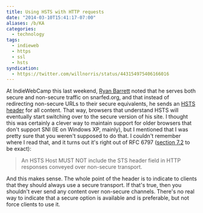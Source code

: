 ```yaml
---
title: Using HSTS with HTTP requests
date: "2014-03-10T15:41:17-07:00"
aliases: /b/KA
categories:
  - technology
tags:
  - indieweb
  - https
  - ssl
  - hsts
syndication:
  - https://twitter.com/willnorris/status/443154975406166016
---
```


At IndieWebCamp this last weekend, [Ryan Barrett](https://snarfed.org/) noted that he serves both secure and non-secure
traffic on snarfed.org, and that instead of redirecting non-secure URLs to their secure equivalents, he sends an [HSTS
header](https://en.wikipedia.org/wiki/HTTP_Strict_Transport_Security) for all content. That way, browsers that
understand HSTS will eventually start switching over to the secure version of his site. I thought this was certainly a
clever way to maintain support for older browsers that don't support SNI (IE on Windows XP, mainly), but I mentioned
that I was pretty sure that you weren't supposed to do that. I couldn't remember where I read that, and it turns out
it's right out of RFC 6797 ([section 7.2](http://tools.ietf.org/html/rfc6797#section-7.2) to be exact):

> An HSTS Host MUST NOT include the STS header field in HTTP responses conveyed over non-secure transport.

And this makes sense. The whole point of the header is to indicate to clients that they should always use a secure
transport. If that's true, then you shouldn't ever send any content over non-secure channels. There's no real way to
indicate that a secure option is available and is preferable, but not force clients to use it.
